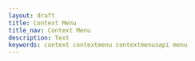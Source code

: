 ```yaml
---
layout: draft
title: Context Menu
title_nav: Context Menu
description: Text
keywords: context contextmenu contextmenusapi menu
---
```



